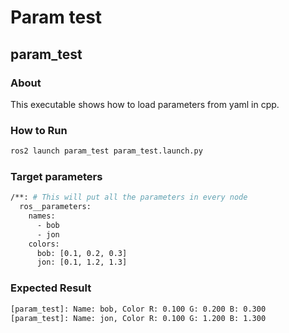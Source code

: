 # Param test

## param_test

### About
This executable shows how to load parameters from yaml in cpp.

### How to Run
```bash
ros2 launch param_test param_test.launch.py
```

### Target parameters
```bash
/**: # This will put all the parameters in every node
  ros__parameters:
    names:
      - bob
      - jon
    colors:
      bob: [0.1, 0.2, 0.3]
      jon: [0.1, 1.2, 1.3]
```

### Expected Result
```bash
[param_test]: Name: bob, Color R: 0.100 G: 0.200 B: 0.300
[param_test]: Name: jon, Color R: 0.100 G: 1.200 B: 1.300
```
